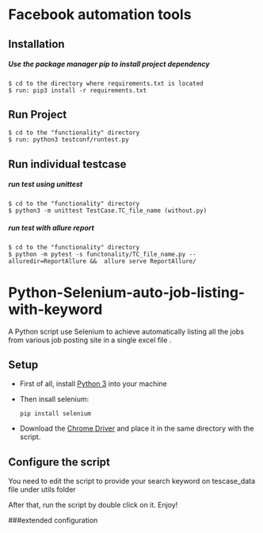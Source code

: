 # Facebook automation tools

## Installation
##### Use the package manager pip to install project dependency

    $ cd to the directory where requirements.txt is located
    $ run: pip3 install -r requirements.txt


## Run Project

    $ cd to the "functionality" directory
    $ run: python3 testconf/runtest.py


## Run individual testcase

 ##### run test using unittest

    $ cd to the "functionality" directory
    $ python3 -m unittest TestCase.TC_file_name (without.py)
    
##### run test with allure report

    $ cd to the "functionality" directory
    $ python -m pytest -s functonality/TC_file_name.py --alluredir=ReportAllure &&  allure serve ReportAllure/

# Python-Selenium-auto-job-listing-with-keyword
A Python script use Selenium to achieve automatically listing all the jobs from various job posting site in a single excel file .

Setup
----------
 - First of all, install [Python 3](https://www.python.org/downloads/) into your machine
 
 - Then insall selenium:
   ```
   pip install selenium
   ```
 - Download the [Chrome Driver](http://chromedriver.chromium.org/downloads) and place it in the same directory with the script.
 
Configure the script
----------
You need to edit the script to provide your search keyword on tescase_data file under utils folder
 
After that, run the script by double click on it. Enjoy!

###extended configuration